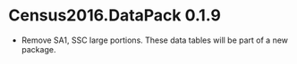 # Census2016.DataPack 0.1.9

* Remove SA1, SSC large portions. These data tables will be part of a new package.
